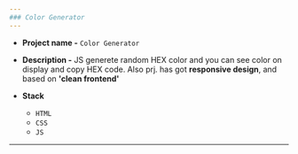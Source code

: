 ```yaml
---
### Color Generator
---
```



+ **Project name -** `Color Generator`

+ **Description -** JS generete random HEX color and you can see color on display and copy HEX code. Also prj. has got **responsive design**, and based on **'clean frontend'**


+ **Stack**
   - `HTML`
   - `CSS`
   - `JS`

---
